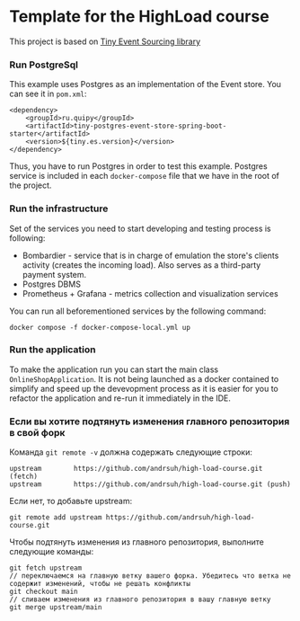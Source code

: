 # Template for the HighLoad course
This project is based on [Tiny Event Sourcing library](https://github.com/andrsuh/tiny-event-sourcing)

### Run PostgreSql
This example uses Postgres as an implementation of the Event store. You can see it in `pom.xml`:

```
<dependency>
    <groupId>ru.quipy</groupId>
    <artifactId>tiny-postgres-event-store-spring-boot-starter</artifactId>
    <version>${tiny.es.version}</version>
</dependency>
```

Thus, you have to run Postgres in order to test this example. Postgres service is included in each `docker-compose` file that we have in the root of the project.

### Run the infrastructure
Set of the services you need to start developing and testing process is following:
- Bombardier - service that is in charge of emulation the store's clients activity (creates the incoming load). Also serves as a third-party payment system.
- Postgres DBMS
- Prometheus + Grafana - metrics collection and visualization services

You can run all beforementioned services by the following command:
```
docker compose -f docker-compose-local.yml up
```

### Run the application
To make the application run you can start the main class `OnlineShopApplication`. It is not being launched as a docker contained to simplify and speed up the devevopment process as it is easier for you to refactor the application and re-run it immediately in the IDE.


### Если вы хотите подтянуть изменения главного репозитория в свой форк

Команда ```git remote -v``` должна содержать следующие строки:

```
upstream        https://github.com/andrsuh/high-load-course.git (fetch)
upstream        https://github.com/andrsuh/high-load-course.git (push)
```

Если нет, то добавьте upstream:

```git remote add upstream https://github.com/andrsuh/high-load-course.git```

Чтобы подтянуть изменения из главного репозитория, выполните следующие команды:

```
git fetch upstream
// переключаемся на главную ветку вашего форка. Убедитесь что ветка не содержит изменений, чтобы не решать конфликты
git checkout main 
// сливаем изменения из главного репозитория в вашу главную ветку
git merge upstream/main 
```